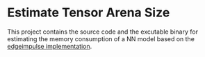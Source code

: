 # Estimate Tensor Arena Size

This project contains the source code and the excutable binary for estimating the memory consumption of a NN model based on the [edgeimpulse implementation](https://github.com/edgeimpulse/tflite-find-arena-size). 